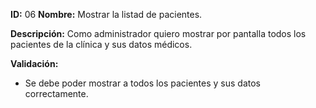 **ID:** 06 **Nombre:** Mostrar la listad de pacientes.

**Descripción:**
Como administrador quiero mostrar por pantalla todos los pacientes de la clínica y sus datos médicos.

**Validación:**

* Se debe poder mostrar a todos los pacientes y sus datos correctamente.
